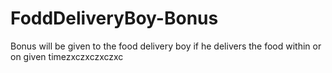 # FoddDeliveryBoy-Bonus
Bonus will be given to the food delivery boy if he delivers the food within or on given timezxczxczxczxc

